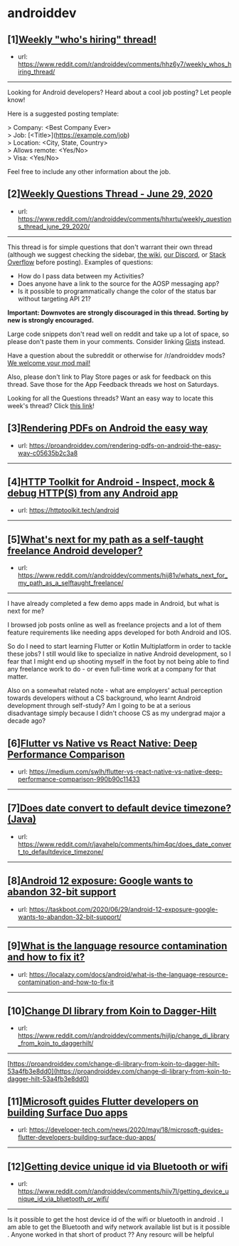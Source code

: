 # androiddev
## [1][Weekly "who's hiring" thread!](https://www.reddit.com/r/androiddev/comments/hhz6y7/weekly_whos_hiring_thread/)
- url: https://www.reddit.com/r/androiddev/comments/hhz6y7/weekly_whos_hiring_thread/
---
Looking for Android developers? Heard about a cool job posting? Let people know!

Here is a suggested posting template:

&gt; Company: &lt;Best Company Ever&gt;  
&gt; Job: [&lt;Title&gt;]\(https://example.com/job)  
&gt; Location: &lt;City, State, Country&gt;  
&gt; Allows remote: &lt;Yes/No&gt;  
&gt; Visa: &lt;Yes/No&gt;  

Feel free to include any other information about the job.
## [2][Weekly Questions Thread - June 29, 2020](https://www.reddit.com/r/androiddev/comments/hhxrtu/weekly_questions_thread_june_29_2020/)
- url: https://www.reddit.com/r/androiddev/comments/hhxrtu/weekly_questions_thread_june_29_2020/
---
This thread is for simple questions that don't warrant their own thread (although we suggest checking the sidebar, [the wiki](http://www.reddit.com/r/androiddev/wiki/), [our Discord](https://discord.gg/D2cNrqX), or [Stack Overflow](http://stackoverflow.com) before posting). Examples of questions:

* How do I pass data between my Activities?
* Does anyone have a link to the source for the AOSP messaging app?
* Is it possible to programmatically change the color of the status bar without targeting API 21?

**Important: Downvotes are strongly discouraged in this thread. Sorting by new is strongly encouraged.**

Large code snippets don't read well on reddit and take up a lot of space, so please don't paste them in your comments. Consider linking [Gists](https://gist.github.com) instead.

Have a question about the subreddit or otherwise for /r/androiddev mods? [We welcome your mod mail!](http://www.reddit.com/message/compose?to=%2Fr%2Fandroiddev)

Also, please don't link to Play Store pages or ask for feedback on this thread. Save those for the App Feedback threads we host on Saturdays.

Looking for all the Questions threads? Want an easy way to locate this week's thread? Click [this link](https://www.reddit.com/r/androiddev/search?q=title%3A%22questions+thread%22+author%3A%22AutoModerator%22&amp;restrict_sr=on&amp;sort=new&amp;t=all)!
## [3][Rendering PDFs on Android the easy way](https://www.reddit.com/r/androiddev/comments/hii01o/rendering_pdfs_on_android_the_easy_way/)
- url: https://proandroiddev.com/rendering-pdfs-on-android-the-easy-way-c05635b2c3a8
---

## [4][HTTP Toolkit for Android - Inspect, mock &amp; debug HTTP(S) from any Android app](https://www.reddit.com/r/androiddev/comments/himokx/http_toolkit_for_android_inspect_mock_debug_https/)
- url: https://httptoolkit.tech/android
---

## [5][What's next for my path as a self-taught freelance Android developer?](https://www.reddit.com/r/androiddev/comments/hij81v/whats_next_for_my_path_as_a_selftaught_freelance/)
- url: https://www.reddit.com/r/androiddev/comments/hij81v/whats_next_for_my_path_as_a_selftaught_freelance/
---
I have already completed a few demo apps made in Android, but what is next for me?

I browsed job posts online as well as freelance projects and a lot of them feature requirements like needing apps developed for both Android and IOS. 

So do I need to start learning Flutter or Kotlin Multiplatform in order to tackle these jobs? I still would like to specialize in native Android development, so I fear that I might end up shooting myself in the foot by not being able to find any freelance work to do - or even full-time work at a company for that matter. 

Also on a somewhat related note - what are employers' actual perception towards developers without a CS background, who learnt Android development through self-study? Am I going to be at a serious disadvantage simply because I didn't choose CS as my undergrad major a decade ago?
## [6][Flutter vs Native vs React Native: Deep Performance Comparison](https://www.reddit.com/r/androiddev/comments/hi5hyo/flutter_vs_native_vs_react_native_deep/)
- url: https://medium.com/swlh/flutter-vs-react-native-vs-native-deep-performance-comparison-990b90c11433
---

## [7][Does date convert to default device timezone? (Java)](https://www.reddit.com/r/androiddev/comments/him77p/does_date_convert_to_default_device_timezone_java/)
- url: https://www.reddit.com/r/javahelp/comments/him4qc/does_date_convert_to_defaultdevice_timezone/
---

## [8][Android 12 exposure: Google wants to abandon 32-bit support](https://www.reddit.com/r/androiddev/comments/hhwtaz/android_12_exposure_google_wants_to_abandon_32bit/)
- url: https://taskboot.com/2020/06/29/android-12-exposure-google-wants-to-abandon-32-bit-support/
---

## [9][What is the language resource contamination and how to fix it?](https://www.reddit.com/r/androiddev/comments/hikobk/what_is_the_language_resource_contamination_and/)
- url: https://localazy.com/docs/android/what-is-the-language-resource-contamination-and-how-to-fix-it
---

## [10][Change DI library from Koin to Dagger-Hilt](https://www.reddit.com/r/androiddev/comments/hijljp/change_di_library_from_koin_to_daggerhilt/)
- url: https://www.reddit.com/r/androiddev/comments/hijljp/change_di_library_from_koin_to_daggerhilt/
---
[https://proandroiddev.com/change-di-library-from-koin-to-dagger-hilt-53a4fb3e8dd0](https://proandroiddev.com/change-di-library-from-koin-to-dagger-hilt-53a4fb3e8dd0)
## [11][Microsoft guides Flutter developers on building Surface Duo apps](https://www.reddit.com/r/androiddev/comments/hiizrh/microsoft_guides_flutter_developers_on_building/)
- url: https://developer-tech.com/news/2020/may/18/microsoft-guides-flutter-developers-building-surface-duo-apps/
---

## [12][Getting device unique id via Bluetooth or wifi](https://www.reddit.com/r/androiddev/comments/hiiv7l/getting_device_unique_id_via_bluetooth_or_wifi/)
- url: https://www.reddit.com/r/androiddev/comments/hiiv7l/getting_device_unique_id_via_bluetooth_or_wifi/
---
Is it possible to get the host device id of the wifi or bluetooth in android . I am able to get the Bluetooth and wify network available list but is it possible . Anyone worked in that short of product ?? Any resourc will be helpful
